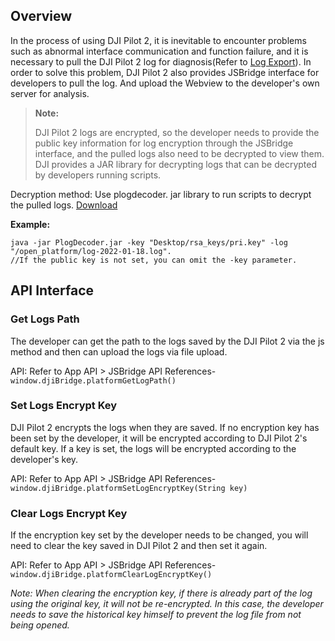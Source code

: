 ## Overview

In the process of using DJI Pilot 2, it is inevitable to encounter problems such as abnormal interface communication and function failure, and it is necessary to pull the DJI Pilot 2 log for diagnosis(Refer to [Log Export]()). In order to solve this problem, DJI Pilot 2 also provides JSBridge interface for developers to pull the log. And upload the Webview to the developer's own server for analysis.

> **Note:**
>
> DJI Pilot 2 logs are encrypted, so the developer needs to provide the public key information for log encryption through the JSBridge interface, and the pulled logs also need to be decrypted to view them. DJI provides a JAR library for decrypting logs that can be decrypted by developers running scripts.

Decryption method: Use plogdecoder. jar library to run scripts to decrypt the pulled logs. <a href="https://terra-1-g.djicdn.com/84f990b0bbd145e6a3930de0c55d3b2b/admin/doc/f79959b0-f801-4cb5-9bee-b85c9320b313.jar" target="_blank">Download</a>

**Example:**

```shell
java -jar PlogDecoder.jar -key "Desktop/rsa_keys/pri.key" -log "/open_platform/log-2022-01-18.log".
//If the public key is not set, you can omit the -key parameter.
```

## API Interface

### Get Logs Path

The developer can get the path to the logs saved by the DJI Pilot 2 via the js method and then can upload the logs via file upload.

API: Refer to App API > JSBridge API References-`window.djiBridge.platformGetLogPath()`

### Set Logs Encrypt Key

DJI Pilot 2 encrypts the logs when they are saved. If no encryption key has been set by the developer, it will be encrypted according to DJI Pilot 2's default key. If a key is set, the logs will be encrypted according to the developer's key.

API: Refer to App API > JSBridge API References-`window.djiBridge.platformSetLogEncryptKey(String key)`

### Clear Logs Encrypt Key

If the encryption key set by the developer needs to be changed, you will need to clear the key saved in DJI Pilot 2 and then set it again.

API: Refer to App API > JSBridge API References-`window.djiBridge.platformClearLogEncryptKey()`

*Note: When clearing the encryption key, if there is already part of the log using the original key, it will not be re-encrypted. In this case, the developer needs to save the historical key himself to prevent the log file from not being opened.*

